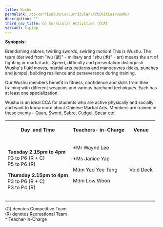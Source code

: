 ```yaml
---
title: Wushu
permalink: /co-curriculum/Co-Curricular-Activities/wushu/
description: ""
third_nav_title: Co Curricular Activities (CCA)
variant: tiptap
---
```

<p><strong>Synopsis:&nbsp;</strong></p><p>Brandishing sabres, twirling swords, swirling motion! This is Wushu. The team (derived from "wu (武)" - military and "shu (术)" - art) means the art of fighting or martial arts. Speed, difficulty and presentation distinguish Wushu's fluid moves, martial arts patterns and manoeuvres (kicks, punches and jumps), building resilience and perseverance during training.&nbsp;</p><p>Our Wushu members benefit in fitness, confidence and skills from their training with different weapons and various barehand techniques. Each has at least one specialization.</p><p>Wushu is an ideal CCA for students who are active physically and socially and want to know more about Chinese Martial Arts. Members are trained in these events – Quan, Sword, Sabre, Cudgel, Spear etc.</p><table><tbody><tr><th rowspan="1" colspan="1"><p>Day&nbsp; and Time</p></th><th rowspan="1" colspan="1"><p>Teachers- in-Charge</p></th><th rowspan="1" colspan="1"><p>Venue</p></th></tr><tr><td rowspan="1" colspan="1"><p><strong>Tuesday 2.15pm to 4pm</strong><br>P3 to P6 (R + C)<br>P5 to P6 (R)</p><p><strong>Thursday 2.15pm to 4pm</strong><br>P3 to P6 (R + C)<br>P3 to P4 (R)</p></td><td rowspan="1" colspan="1"><p>*Mr Wayne Lee</p><p>*Ms Janice Yap</p><p>Mdm Yeo Yee Teng</p><p>Mdm Low Woon</p><p><br></p></td><td rowspan="1" colspan="1"><p>Void Deck</p></td></tr></tbody></table><p>(C) denotes Competitive Team<br>(R) denotes Recreational Team<br>* Teacher-in-Charge</p><p><br><br></p>